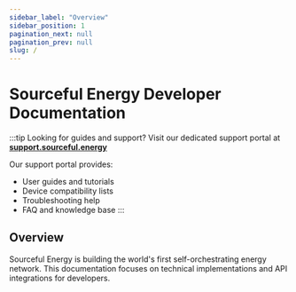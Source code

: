 ```yaml
---
sidebar_label: "Overview"
sidebar_position: 1
pagination_next: null
pagination_prev: null
slug: /
---
```


# Sourceful Energy Developer Documentation

:::tip Looking for guides and support?
Visit our dedicated support portal at **[support.sourceful.energy](https://support.sourceful.energy/)**

Our support portal provides:
- User guides and tutorials
- Device compatibility lists
- Troubleshooting help
- FAQ and knowledge base
:::

## Overview

Sourceful Energy is building the world's first self-orchestrating energy network. This documentation focuses on technical implementations and API integrations for developers.